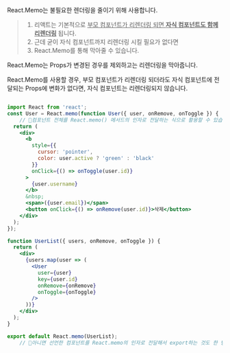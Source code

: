 React.Memo는 불필요한 렌더링을 줄이기 위해 사용합니다.



> 1. 리액트는 기본적으로 <u>부모 컴포넌트가 리렌더링 되면 **자식 컴포넌트도 함께 리렌더링**</u> 됩니다. 
> 2. 근데 굳이 자식 컴포넌트까지 리렌더링 시킬 필요가 없다면
> 3. React.Memo를 통해 막아줄 수 있습니다.



React.Memo는 Props가 변경된 경우를 제외하고는 리렌더링을 막아줍니다.



React.Memo를 사용할 경우, 부모 컴포넌트가 리렌더링 되더라도 자식 컴포넌트에 전달되는 Props에 변화가 없다면, 자식 컴포넌트는 리렌더링되지 않습니다.



```jsx

import React from 'react';
const User = React.memo(function User({ user, onRemove, onToggle }) {
    // 👀컴포넌트 전체를 React.memo() 메서드의 인자로 전달하는 식으로 활용할 수 있습니다.
  return (
    <div>
      <b
        style={{
          cursor: 'pointer',
          color: user.active ? 'green' : 'black'
        }}
        onClick={() => onToggle(user.id)}
      >
        {user.username}
      </b>
      &nbsp;
      <span>({user.email})</span>
      <button onClick={() => onRemove(user.id)}>삭제</button>
    </div>
  );
});

function UserList({ users, onRemove, onToggle }) {
  return (
    <div>
      {users.map(user => (
        <User
          user={user}
          key={user.id}
          onRemove={onRemove}
          onToggle={onToggle}
        />
      ))}
    </div>
  );
}

export default React.memo(UserList);
    // 👀아니면 선언한 컴포넌트를 React.memo의 인자로 전달해서 export하는 것도 한 방법입니다.

```





